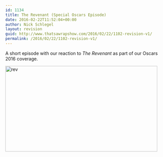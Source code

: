 ```yaml
---
id: 1134
title: The Revenant (Special Oscars Episode)
date: 2016-02-22T11:52:04+00:00
author: Nick Schlegel
layout: revision
guid: http://www.thatsawrapshow.com/2016/02/22/1102-revision-v1/
permalink: /2016/02/22/1102-revision-v1/
---
```

A short episode with our reaction to _The Revenant_ as part of our Oscars 2016 coverage.

<a href="http://www.thatsawrapshow.com/wp-content/uploads/2016/02/rev.jpg" rel="attachment wp-att-1133"><img class="aligncenter size-large wp-image-1133" src="http://www.thatsawrapshow.com/wp-content/uploads/2016/02/rev-1024x576.jpg" alt="rev" width="474" height="267" srcset="http://www.thatsawrapshow.com/wp-content/uploads/2016/02/rev-1024x576.jpg 1024w, http://www.thatsawrapshow.com/wp-content/uploads/2016/02/rev-300x169.jpg 300w, http://www.thatsawrapshow.com/wp-content/uploads/2016/02/rev-768x432.jpg 768w, http://www.thatsawrapshow.com/wp-content/uploads/2016/02/rev-600x338.jpg 600w" sizes="(max-width: 474px) 100vw, 474px" /></a>